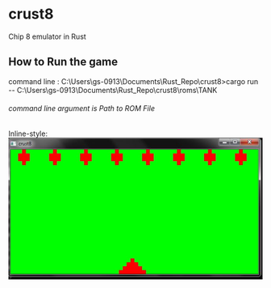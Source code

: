 # crust8
Chip 8 emulator in Rust

## How to Run the game 

command line : C:\Users\gs-0913\Documents\Rust_Repo\crust8>cargo run -- C:\Users\gs-0913\Documents\Rust_Repo\crust8\roms\TANK

###### command line argument is Path to ROM File


Inline-style: 
![Missile Rom](https://github.com/SwapnilBhosale/crust8/blob/master/image/Capture.JPG "Sample Game Snapshot")


